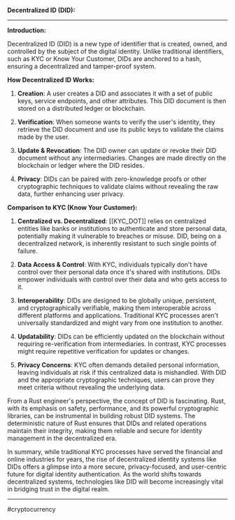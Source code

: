 **Decentralized ID (DID):**

---

**Introduction:**

Decentralized ID (DID) is a new type of identifier that is created, owned, and controlled by the subject of the digital identity. Unlike traditional identifiers, such as KYC or Know Your Customer, DIDs are anchored to a hash, ensuring a decentralized and tamper-proof system.

**How Decentralized ID Works:**

1. **Creation**: A user creates a DID and associates it with a set of public keys, service endpoints, and other attributes. This DID document is then stored on a distributed ledger or blockchain.
    
2. **Verification**: When someone wants to verify the user's identity, they retrieve the DID document and use its public keys to validate the claims made by the user.
    
3. **Update & Revocation**: The DID owner can update or revoke their DID document without any intermediaries. Changes are made directly on the blockchain or ledger where the DID resides.
    
4. **Privacy**: DIDs can be paired with zero-knowledge proofs or other cryptographic techniques to validate claims without revealing the raw data, further enhancing user privacy.
    

**Comparison to KYC (Know Your Customer):**

1. **Centralized vs. Decentralized**: [[KYC_DOT]] relies on centralized entities like banks or institutions to authenticate and store personal data, potentially making it vulnerable to breaches or misuse. DID, being on a decentralized network, is inherently resistant to such single points of failure.
    
2. **Data Access & Control**: With KYC, individuals typically don't have control over their personal data once it's shared with institutions. DIDs empower individuals with control over their data and who gets access to it.
    
3. **Interoperability**: DIDs are designed to be globally unique, persistent, and cryptographically verifiable, making them interoperable across different platforms and applications. Traditional KYC processes aren't universally standardized and might vary from one institution to another.
    
4. **Updatability**: DIDs can be efficiently updated on the blockchain without requiring re-verification from intermediaries. In contrast, KYC processes might require repetitive verification for updates or changes.
    
5. **Privacy Concerns**: KYC often demands detailed personal information, leaving individuals at risk if this centralized data is mishandled. With DID and the appropriate cryptographic techniques, users can prove they meet criteria without revealing the underlying data.
    

From a Rust engineer's perspective, the concept of DID is fascinating. Rust, with its emphasis on safety, performance, and its powerful cryptographic libraries, can be instrumental in building robust DID systems. The deterministic nature of Rust ensures that DIDs and related operations maintain their integrity, making them reliable and secure for identity management in the decentralized era.

In summary, while traditional KYC processes have served the financial and online industries for years, the rise of decentralized identity systems like DIDs offers a glimpse into a more secure, privacy-focused, and user-centric future for digital identity authentication. As the world shifts towards decentralized systems, technologies like DID will become increasingly vital in bridging trust in the digital realm.

---
#cryptocurrency 

